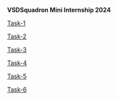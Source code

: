 **VSDSquadron Mini Internship 2024**    

 
<a href="https://github.com/KeerthiPatil/VSDSQUADRON_MINI_INTERNSHIP/blob/521f141724596c3a0b9e766b10dd59874f90fe80/TASK-1.md">Task-1</a>   


<a href="https://github.com/KeerthiPatil/VSDSQUADRON_MINI_INTERNSHIP/blob/40679a97b09bacd517e1d2e32b1cc0f32c3e63c4/TASK-2.md">Task-2</a>


<a href="https://github.com/KeerthiPatil/VSDSQUADRON_MINI_INTERNSHIP/blob/e541708335b8ba1aa7e9ccaf0f2d2e5720d6eb25/TASK-3.md">Task-3</a>


<a href="https://github.com/KeerthiPatil/VSDSQUADRON_MINI_INTERNSHIP/blob/013d3afb9cf6bb129c51351145294a6a20d56b6d/TASK-4.md">Task-4</a>

<a href="TASK-5.md">Task-5</a>

<a href="https://github.com/KeerthiPatil/VSDSQUADRON_MINI_INTERNSHIP/blob/969add0dd9c9431881567f18c6bd7d800c6be00f/TASK-6.md">Task-6</a>
